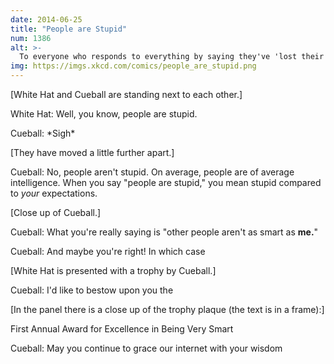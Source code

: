 ```yaml
---
date: 2014-06-25
title: "People are Stupid"
num: 1386
alt: >-
  To everyone who responds to everything by saying they've 'lost their faith in humanity': Thanks--I'll let humanity know. I'm sure they'll be crushed.
img: https://imgs.xkcd.com/comics/people_are_stupid.png
---
```

[White Hat and Cueball are standing next to each other.]

White Hat: Well, you know, people are stupid.

Cueball: \*Sigh\*

[They have moved a little further apart.]

Cueball: No, people aren't stupid. On average, people are of average intelligence. When you say "people are stupid," you mean stupid compared to *your* expectations.

[Close up of Cueball.]

Cueball: What you're really saying is "other people aren't as smart as **me.**"

Cueball: And maybe you're right! In which case

[White Hat is presented with a trophy by Cueball.]

Cueball: I'd like to bestow upon you the

[In the panel there is a close up of the trophy plaque (the text is in a frame):]

First Annual Award for Excellence in Being Very Smart

Cueball: May you continue to grace our internet with your wisdom